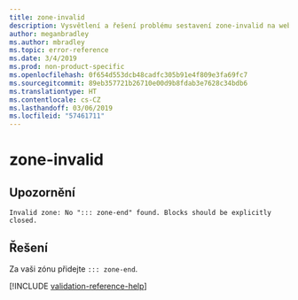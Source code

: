 ```yaml
---
title: zone-invalid
description: Vysvětlení a řešení problému sestavení zone-invalid na webu Docs
author: meganbradley
ms.author: mbradley
ms.topic: error-reference
ms.date: 3/4/2019
ms.prod: non-product-specific
ms.openlocfilehash: 0f654d553dcb48cadfc305b91e4f809e3fa69fc7
ms.sourcegitcommit: 89eb357721b26710e00d9b8fdab3e7628c34bdb6
ms.translationtype: HT
ms.contentlocale: cs-CZ
ms.lasthandoff: 03/06/2019
ms.locfileid: "57461711"
---
```

# <a name="zone-invalid"></a>zone-invalid

## <a name="warning"></a>Upozornění

`Invalid zone: No "::: zone-end" found. Blocks should be explicitly closed.`

## <a name="resolution"></a>Řešení

Za vaši zónu přidejte `::: zone-end`.

<!--make sure to add this file to your includes folder and verify the path-->
[!INCLUDE [validation-reference-help](includes/validation-reference-help.md)]
